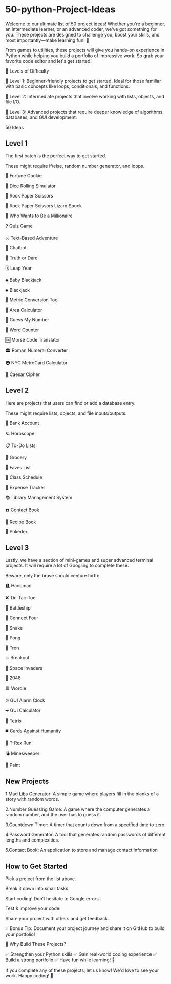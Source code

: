 # 50-python-Project-Ideas
Welcome to our ultimate list of 50 project ideas! Whether you're a beginner, an intermediate learner, or an advanced coder, we've got something for you. These projects are designed to challenge you, boost your skills, and most importantly—make learning fun! 🎉

From games to utilities, these projects will give you hands-on experience in Python while helping you build a portfolio of impressive work. So grab your favorite code editor and let's get started! 

📌 Levels of Difficulty

🔹 Level 1: Beginner-friendly projects to get started. Ideal for those familiar with basic concepts like loops, conditionals, and functions.

🔹 Level 2: Intermediate projects that involve working with lists, objects, and file I/O.

🔹 Level 3: Advanced projects that require deeper knowledge of algorithms, databases, and GUI development.



50 Ideas
## Level 1
The first batch is the perfect way to get started.

These might require if/else, random number generator, and loops.

🥠 Fortune Cookie

🎲 Dice Rolling Simulator

🫱 Rock Paper Scissors

🫱 Rock Paper Scissors Lizard Spock

🤑 Who Wants to Be a Millionaire

❓ Quiz Game

⚔️ Text-Based Adventure

🤖 Chatbot

🙈 Truth or Dare

🗓 Leap Year

♣️ Baby Blackjack

♣️ Blackjack

📏 Metric Conversion Tool

📐 Area Calculator

🔢 Guess My Number

🔡 Word Counter

🆘 Morse Code Translator

🏛 Roman Numeral Converter

🚇 NYC MetroCard Calculator

🔐 Caesar Cipher

## Level 2
Here are projects that users can find or add a database entry.

These might require lists, objects, and file inputs/outputs.

🏦 Bank Account

🪐 Horoscope

📋 To-Do Lists

🛒 Grocery

💖 Faves List

📝 Class Schedule

💸 Expense Tracker

📚 Library Management System

☎️ Contact Book

🍲 Recipe Book

🔎 Pokédex

## Level 3
Lastly, we have a section of mini-games and super advanced terminal projects. It will require a lot of Googling to complete these.

Beware, only the brave should venture forth:

🪦 Hangman

❌ Tic-Tac-Toe

🚢 Battleship

🔴 Connect Four

🐍 Snake

🏓 Pong

💨 Tron

💥 Breakout

👾 Space Invaders

🧠 2048

🟩 Wordle

⏰ GUI Alarm Clock

➗ GUI Calculator

🧱 Tetris

◼️ Cards Against Humanity

🦖 T-Rex Run!

💣 Minesweeper

🎨 Paint

## New Projects 
1.Mad Libs Generator: A simple game where players fill in the blanks of a story with random words.

2.Number Guessing Game: A game where the computer generates a random number, and the user has to guess it.

3.Countdown Timer: A timer that counts down from a specified time to zero.

4.Password Generator: A tool that generates random passwords of different lengths and complexities.

5.Contact Book: An application to store and manage contact information


## How to Get Started

Pick a project from the list above.

Break it down into small tasks.

Start coding! Don’t hesitate to Google errors.

Test & improve your code.

Share your project with others and get feedback.

💡 Bonus Tip: Document your project journey and share it on GitHub to build your portfolio!

🌟 Why Build These Projects?

✅ Strengthen your Python skills
✅ Gain real-world coding experience
✅ Build a strong portfolio
✅ Have fun while learning! 🎉

If you complete any of these projects, let us know! We'd love to see your work. Happy coding! 🚀
